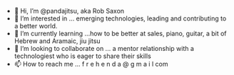 - 👋 Hi, I’m @pandajitsu, aka Rob Saxon
- 👀 I’m interested in ... emerging technologies, leading and contributing to a better world.
- 🌱 I’m currently learning ...how to be better at sales, piano, guitar, a bit of Hebrew and Aramaic, jiu jitsu
- 💞️ I’m looking to collaborate on ... a mentor relationship with a technologiest who is eager to share their skills
- 📫 How to reach me ... f r e h e n d a @ g m a i l com
